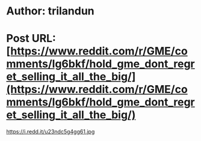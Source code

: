 # Author: trilandun
# Post URL: [https://www.reddit.com/r/GME/comments/lg6bkf/hold_gme_dont_regret_selling_it_all_the_big/](https://www.reddit.com/r/GME/comments/lg6bkf/hold_gme_dont_regret_selling_it_all_the_big/)


https://i.redd.it/u23ndc5g4gg61.jpg